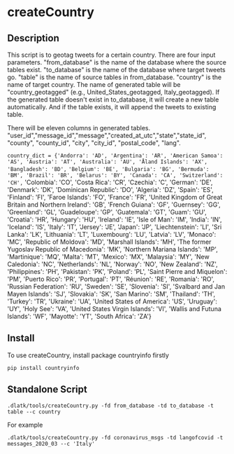 # createCountry

## Description

This script is to geotag tweets for a certain country. There are four input parameters. "from_database" is the name of the database where the source tables exist. "to_database" is the name of the database where target tweets go. "table" is the name of source tables in from_database. "country" is the name of target country. The name of generated table will be "country_geotagged" (e.g., United_States_geotagged, Italy_geotagged). If the generated table doesn't exist in to_database, it will create a new table automatically. And if the table exists, it will append the tweets to existing table. 

There will be eleven columns in generated tables. "user_id","message_id","message","created_at_utc","state","state_id", "county", "county_id", "city", "city_id", "postal_code", "lang".

```country_dict = {'Andorra': 'AD', 'Argentina': 'AR', 'American Samoa': 'AS', 'Austria': 'AT', 'Australia': 'AU', 'Åland Islands': 'AX', 'Bangladesh': 'BD',```
                ```'Belgium': 'BE', 'Bulgaria': 'BG', 'Bermuda': 'BM', 'Brazil': 'BR', 'Belarus': 'BY', 'Canada': 'CA', 'Switzerland': 'CH',```
                'Colombia': 'CO', 'Costa Rica': 'CR', 'Czechia': 'C', 'German': 'DE', 'Denmark': 'DK', 'Dominican Republic': 'DO', 'Algeria': 'DZ',
                'Spain': 'ES', 'Finland': 'FI', 'Faroe Islands': 'FO', 'France': 'FR', 'United Kingdom of Great Britain and Northern Ireland': 'GB',
                'French Guiana': 'GF', 'Guernsey': 'GG', 'Greenland': 'GL', 'Guadeloupe': 'GP', 'Guatemala': 'GT', 'Guam': 'GU', 'Croatia': 'HR',
                'Hungary': 'HU', 'Ireland': 'IE', 'Isle of Man': 'IM', 'India': 'IN', 'Iceland': 'IS', 'Italy': 'IT', 'Jersey': 'JE', 'Japan': 'JP',
                'Liechtenstein': 'LI', 'Sri Lanka': 'LK', 'Lithuania': 'LT', 'Luxembourg': 'LU', 'Latvia': 'LV', 'Monaco': 'MC',
                'Republic of Moldova': 'MD', 'Marshall Islands': 'MH', 'The former Yugoslav Republic of Macedonia': 'MK',
                'Northern Mariana Islands': 'MP', 'Martinique': 'MQ', 'Malta': 'MT', 'Mexico': 'MX', 'Malaysia': 'MY', 'New Caledonia': 'NC',
                'Netherlands': 'NL', 'Norway': 'NO', 'New Zealand': 'NZ', 'Philippines': 'PH', 'Pakistan': 'PK', 'Poland': 'PL',
                'Saint Pierre and Miquelon': 'PM', 'Puerto Rico': 'PR', 'Portugal': 'PT', 'Réunion': 'RE', 'Romania': 'RO', 'Russian Federation': 'RU',
                'Sweden': 'SE', 'Slovenia': 'SI', 'Svalbard and Jan Mayen Islands': 'SJ', 'Slovakia': 'SK', 'San Marino': 'SM', 'Thailand': 'TH',
                'Turkey': 'TR', 'Ukraine': 'UA', 'United States of America': 'US', 'Uruguay': 'UY', 'Holy See': 'VA', 'United States Virgin Islands': 'VI',
                'Wallis and Futuna Islands': 'WF', 'Mayotte': 'YT', 'South Africa': 'ZA'}


## Install

To use createCountry, install package countryinfo firstly

```pip install countryinfo```

## Standalone Script

```.dlatk/tools/createCountry.py -fd from_database -td to_database -t table --c country```

For example

```.dlatk/tools/createCountry.py -fd coronavirus_msgs -td langofcovid -t messages_2020_03 --c 'Italy'```


